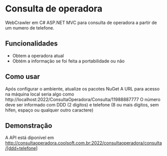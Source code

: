 Consulta de operadora
=======================

WebCrawler em C# ASP.NET MVC para consulta de operadora a partir de um numero de telefone.



Funcionalidades
--------

- Obtem a operadora atual
- Obtém a informação se foi feita a portabilidade ou não


Como usar
----------

Após configurar o ambiente, atualize os pacotes NuGet
A URL para acesso na máquina local seria algo como http://localhost:2022/ConsultaOperadora/Consulta/11988887777
O número deve ser informado com DDD (2 digitos) e telefone (8 ou mais digitos, sem hifen, espaço ou qualquer outro caractere)



Demonstração
----------

A API está diponível em http://consultaoperadora.coolsoft.com.br:2022/consultaoperadora/consulta/[ddd+telefone]
